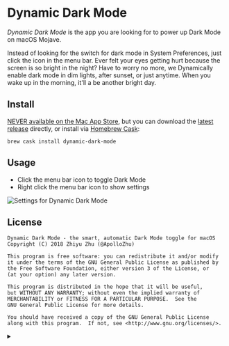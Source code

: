 # Dynamic Dark Mode

*Dynamic Dark Mode* is the app you are looking for to power up Dark Mode on macOS Mojave.

Instead of looking for the switch for dark mode in System Preferences, just click the icon in the menu bar. Ever felt your eyes getting hurt because the screen is so bright in the night? Have to worry no more, we Dynamically enable dark mode in dim lights, after sunset, or just anytime. When you wake up in the morning, it'll a be another bright day.

## Install

[NEVER available on the Mac App Store](https://github.com/ApolloZhu/Dynamic-Dark-Mode/issues/10), but you can download the [latest release](https://github.com/ApolloZhu/Dynamic-Dark-Mode/releases/latest) directly, or install via [Homebrew Cask](https://brew.sh/):

```
brew cask install dynamic-dark-mode
```

## Usage

- Click the menu bar icon to toggle Dark Mode
- Right click the menu bar icon to show settings

![Settings for Dynamic Dark Mode](https://user-images.githubusercontent.com/10842684/45924686-60bad000-bed4-11e8-960c-1264de24f314.png)

## License

```
Dynamic Dark Mode - the smart, automatic Dark Mode toggle for macOS
Copyright (C) 2018 Zhiyu Zhu (@ApolloZhu)

This program is free software: you can redistribute it and/or modify
it under the terms of the GNU General Public License as published by
the Free Software Foundation, either version 3 of the License, or
(at your option) any later version.

This program is distributed in the hope that it will be useful,
but WITHOUT ANY WARRANTY; without even the implied warranty of
MERCHANTABILITY or FITNESS FOR A PARTICULAR PURPOSE.  See the
GNU General Public License for more details.

You should have received a copy of the GNU General Public License
along with this program.  If not, see <http://www.gnu.org/licenses/>.
```

<details>
<summary></summary>

<script type="text/javascript">
  window.onload = function () {
    document.getElementsByClassName("project-name")[0].innerHTML = "Dynamic Dark Mode";
    document.getElementById("dynamic-dark-mode").style.display="none";
  }
</script>

</details>

